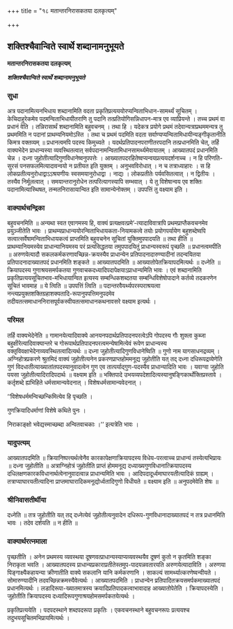+++
title = "१८ मतान्तरनिरासकतया दलकृत्यम्"

+++


## शक्तिश्चैवान्विते स्वार्थे शब्दानामनुभूयते

**मतान्तरनिरासकतया दलकृत्यम्**

***शक्तिश्चैवान्विते स्वार्थे शब्दानामनुभूयते***

### **सुधा**

अत्र पदानामित्यनभिधाय शब्दानामिति वदता प्रकृतिप्रत्यययोरप्यन्विताभिधान-सामर्थ्यं सूचितम् । केचिदाहुरेकमेव पदमन्विताभिधायीतराणि तु पदानि तत्प्रतियोगिसन्निधापन-मात्र एव व्याप्रियन्ते । तच्च प्रथमं वा प्रधानं वेति । तन्निरासार्थं शब्दानामिति बहुवचनम् । तथा हि । यदेकत्र प्रयोगे प्रथमं तदेवान्यत्राप्रथममन्यत्र तु प्रथममिति न पदानां प्राथम्यनियमोऽस्ति । तथा च प्रथमं पदमिति वदता सर्वाण्यप्यन्वितामिधायीन्यङ्गीकृतानीति किमत्र वक्तव्यम् ॥ प्रधानत्वमपि पदस्य किमुच्यते । यदर्थप्रतिपादनपराणीतरपदानि तत्प्रधानमिति चेत्, तर्हि वाक्यभेदेन प्राधान्यस्या व्यवस्थितत्वात् सर्वपदानामन्वितामिधानसामर्थ्यमेवायातम् । आख्यातपदं प्रधानमिति चेन्न । दध्ना जुहोतीत्यादिगुणविधानेष्वनुपपत्तेः । आख्यातपदरहितेष्वप्यन्वयप्रत्ययदर्शनाच्च । न हि परिणति-सुरसं पनसफलमित्यादावन्वयो न प्रतीयत इति युक्तम् । अनुभवविरोधात् । न च तत्राध्याहारः । स हि लोकप्रतीत्यनुरोधाद्वाऽऽश्रयणीयः स्वसमयानुरोधाद्वा । नाद्यः । लोकप्रतीतेः पर्यवसितत्वात् । न द्वितीयः । तस्यैव निर्मूलत्वात् । समयान्तरानुरोधेन तत्परित्यागस्यापि सम्भवात् । ये तु विशेषान्वय एव शक्तिः पदानामित्यास्थिषत, तन्मतनिरासायान्वित इति सामान्येनोक्तम् । उपपत्तिं तु वक्ष्याम इति ।

### **वाक्यार्थचन्द्रिका**

बहुवचनमिति ॥ अन्यथा स्वत एवागमस्य हि, वाक्यं प्रत्यक्षवत्प्रमे’-त्यादाविवात्रापि प्रथमप्राप्तैकवचनमेव प्रयुञ्जीतेति भावः । प्राथम्यप्राधान्ययोरन्विताभिधायकता-नियामकत्वे तयोः प्रयोगपर्यायेण बहुशब्देष्वपि सत्वात्सर्वेषामन्विताभिधायकत्वं प्राप्तमिति बहुवचनेन सूचितां युक्तिमुपपादयति ॥ तथा हीति ॥ प्राथम्यानियमस्येव प्राधान्यानियमस्य परं प्रत्यसिद्धतया तमुपपादयितुं प्राधान्यस्वरूपं पृच्छति ॥ प्रधानत्वमपीति ॥ अरुणयेत्यादौ सकलकर्मकरणावच्छिन्न-क्रयस्यैव प्राधान्येन प्रतिपादनादारुण्यादीनां तदन्वयितया प्रतिपादनादाख्यातपदं प्रधानमिति शङ्कते ॥ आख्यातपदमिति ॥ आख्यातोपेतक्रियापदमित्यर्थः ॥ दध्नेति ॥ क्रियापदस्य गुणाश्रयसमर्पकतया गुणवाचकदध्यादिपदापेक्षयाऽप्राधान्यमिति भावः । एवं शब्दानामिति प्रकृतिप्रत्ययसूचितभाव-मभिधायान्वित इत्यस्य सम्बन्धिकशब्दतया सम्बन्धिविशेषोपादाने कर्तव्ये तदकरणेन सूचितं भावमाह ॥ ये त्विति ॥ उपपत्तिं त्विति ॥ पदान्तरवैयर्थ्यपरस्पराश्रयत्वा नन्त्यप्रयुक्तशक्तिग्रहाशक्यतादि-रूपानुपपत्तिमनुपदमेव तदीयतत्समाधाननिरासपूर्वकस्वीयतत्समाधानकथनावसरे वक्ष्याम इत्यर्थः ।

### **परिमल**

तर्हि वाक्यभेदेनेति ॥ गामानयेत्यादिवाक्ये आनयनपदार्थप्रतिपादनपरत्वेऽपि गोपदस्य गौः शुक्ला कुब्जा बहुक्षीरेत्यादिवाक्यान्तरे च गोरूपार्थप्रतिपादनपरत्वमन्येषामित्येवं रूपेण प्राधान्यस्य वक्तृविवक्षाभेदेनाव्यवस्थितत्वादित्यर्थः ॥ दध्ना जुहोतीत्यादिगुणविधानेष्विति ॥ गुणो नाम यागसाधनद्रव्यम् । अग्निहोत्रप्रकरणे श्रुतमिदं वाक्यं जुहोतीत्यनेन प्रकरणप्राप्तहोममनूद्य जुहोतीति यत् तद् दध्ना दधिरूपद्रव्येणेति गुणं विदधातीत्याख्यातांतपदस्यानुवादत्वेन गुण एव तात्पर्याद्गुण-पदस्यैव प्राधान्यादिति भावः । यवाग्वा जुहोति पयसा जुहोतीत्यादिरादिपदार्थः ॥ वक्ष्याम इति ॥ भक्तिपादे उभयव्यपदेशादित्यस्यानुषङ्गिकार्थोक्तिप्रस्तावे । कर्तृशब्दे ह्यभिहिते धर्मसामान्यवेदनात् । विशेषधर्मसामान्यवेदनात् ।

‘‘विशेषधर्ममन्विच्छन्किमित्येव हि पृच्छति ।

गुणक्रियादिधर्माणां विशेषे कथिते पुनः ।

निराकाङ्क्षो भवेद्यस्माच्छब्दा अन्वितवाचकाः ।’’ इत्यत्रेति भावः ।

### **यादुपत्यम्**

आख्यातपदमिति ॥ क्रियानिष्पत्त्यर्थत्वेनैव कारकापेक्षणाक्रियापदस्य विधेय-परत्वाच्च प्राधान्यं तस्येत्यभिप्रायः ॥ दध्ना जुहोतीति ॥ अत्राग्निहोत्रं जुहोतीति प्राप्तं होममनूद्य दध्याख्यगुणविधानात्क्रियापदस्य दधिलक्षणकारकविधानार्थत्वेनानुवादत्वान्न प्राधान्यमिति भावः । आदिपदादूर्ध्वमाघारयतीत्यादिकं ग्राह्यम् । तत्राप्याघारयतीत्यादिना प्राप्तमाघारादिकमनूद्योर्ध्वतादिगुणो विधीयते ॥ वक्ष्याम इति ॥ अनुपदमेवेति शेषः ॥

### **श्रीनिवासतीर्थीया**

दध्नेति ॥ तत्र जुहोतीति यत् तद् दध्नेत्येवं जुहोतीत्यनुवादेन दधिरूप-गुणविधानादाख्यातपदं न तत्र प्रधानमिति भावः । तदेव दर्शयति ॥ न हीति ॥

### **वाक्यार्थरत्नमाला**

पृच्छतीति । अनेन प्रथमस्य व्यवस्थया दूषणवत्प्राधान्यस्याप्यव्यवस्थयैव दूषणं कुतो न कृतमिति शङ्का निराकृता भवति । आख्यातपदस्य प्राधान्यप्रकाराप्रतीतेस्तमुप-पादयन्नवतारयति अरुणयेत्यादाविति । अरुणया पिङ्गाक्ष्यैकहायन्या क्रीणातीति वाक्ये सकलानि यानि कर्मकरणानि । साकल्यं सामर्थ्यात्करणेष्वन्वीयते । सोमारुण्यादीनि तदवच्छिन्नक्रमस्यैवेत्यर्थः । आख्यातपदमिति । प्राधान्येन प्रतिपादितक्रयसमर्पकमाख्यातपदं प्रधानमित्यर्थः । लडादिरूपा-ख्यातमात्रस्य क्रयादिप्रतिपादकत्वाभावादाह आख्यातोपेतेति । क्रियापदस्येति । जुहोतीति क्रियापदस्य
दध्यादिरूपगुणाश्रयहोमसमर्पकतयेत्यर्थः ।

प्रकृतिप्रत्ययेति । पदपदस्थाने शब्दपदरूपा प्रकृतिः । एकवचनस्थाने बहुवचनरूपः प्रत्ययश्च तदुभयसूचितमभिप्रायमित्यर्थः ।

